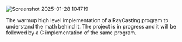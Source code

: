 ![Screenshot 2025-01-28 104719](https://github.com/user-attachments/assets/85f859aa-7712-4851-8692-8926c24e23c3)


The warmup high level implementation of a RayCasting program to understand the math behind it.
The project is in progress and it will be followed by a C implementation of the same program.
